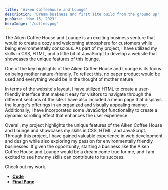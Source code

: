 ```yaml
---
title: 'Aiken Coffeehouse and Lounge'
description: 'Dream business and first site build from the ground up'
pubDate: 'Nov 15, 2023'
heroImage: '/coffee.png'
---
```


The Aiken Coffee House and Lounge is an exciting business venture that would to create a cozy and welcoming atmosphere for customers while being environmentally conscious. As part of my project, I have utilized my skills in CSS, HTML, and a little bit of JavaScript to develop a website that showcases the unique features of this lounge.

One of the key highlights of the Aiken Coffee House and Lounge is its focus on being mother nature-friendly. To reflect this, no paper product would be used and everything would be in the thought of mother nature

In terms of the website's layout, I have utilized HTML to create a user-friendly interface that makes it easy for visitors to navigate through the different sections of the site. I have also included a menu page that displays the lounge's offerings in an organized and visually appealing manner. Additionally, I have incorporated some JavaScript functionality to create a dynamic scrolling effect that enhances the user experience.

Overall, my project highlights the unique features of the Aiken Coffee House and Lounge and showcases my skills in CSS, HTML, and JavaScript. Through this project, I have gained valuable experience in web development and design while also exploring my passion for environmentally friendly businesses. If given the opportunity, starting a business like the Aiken Coffee House and Lounge would be a dream come true for me, and I am excited to see how my skills can contribute to its success.
 
Check out my work. 

- **[Code](https://github.com/clmedders/odin-recipes./settings/pages)**
- **[Final Page](https://clmedders.github.io/odin-recipes./)**